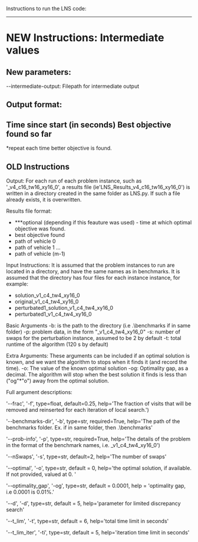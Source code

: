 Instructions to run the LNS code:

------------------
# NEW Instructions: Intermediate values

## New parameters: 
--intermediate-output: Filepath for intermediate output

## Output format:

Time since start (in seconds)
Best objective found so far
---------
*repeat each time better objective is found.









## OLD Instructions



Output:
For each run of each problem instance, such as '_v4_c16_tw16_xy16_0', a results file (ie'LNS_Results_v4_c16_tw16_xy16_0') is written in a directory created in the same folder as LNS.py.
If such a file already exists, it is overwritten.

Results file format:
- ***optional (depending if this feauture was used) - time at which optimal objective was found. 
- best objective found
- path of vehicle 0
- path of vehicle 1
...
- path of vehicle (m-1)


Input Instructions:
It is assumed that the problem instances to run are located in a directory, and have the same names as in benchmarks. It is assumed that the directory has four files for each instance instance, for example:
- solution_v1_c4_tw4_xy16_0
- original_v1_c4_tw4_xy16_0
- perturbated1_solution_v1_c4_tw4_xy16_0
- perturbated1_v1_c4_tw4_xy16_0

Basic Arguments
-b: is the path to the directory (i.e .\benchmarks if in same folder)
-p: problem data, in the form "_v1_c4_tw4_xy16_0"
-s: number of swaps for the perturbation instance, assumed to be 2 by default
-t: total runtime of the algorithm (120 s by default)

Extra Arguments:
These arguments can be included if an optimal solution is known, and we want the algorithm to stops when it finds it (and record the time). 
-o: The value of the known optimal solution
-og: Optimality gap, as a decimal. The algorithm will stop when the best solution it finds is less than ("og"*"o") away from the optimal solution.  





Full argument descriptions:


'--frac', '-f', type=float, default=0.25, help='The fraction of visits that will be removed and reinserted for each iteration of local search.')

'--benchmarks-dir', '-b', type=str, required=True,  help='The path of the benchmarks folder. Ex. if in same folder, then .\benchmarks'

'--prob-info', '-p', type=str, required=True, help='The details of the problem in the format of the benchmark names, i.e. _v1_c4_tw4_xy16_0')

'--nSwaps', '-s', type=str, default=2, help='The number of swaps'

'--optimal', '-o', type=str, default = 0, help='the optimal solution, if available. If not provided, valued at 0. '

'--optimality_gap', '-og', type=str, default = 0.0001, help = 'optimality gap, i.e 0.0001 is 0.01%.'

'--d', '-d', type=str, default = 5, help='parameter for limited discrepancy search'

'--t_lim', '-t', type=str, default = 6, help='total time limit in seconds'

'--t_lim_iter', '-ti', type=str, default = 5, help='iteration time limit in seconds'
